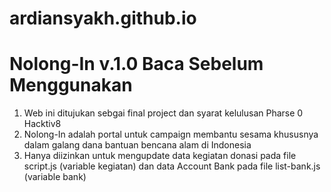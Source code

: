 # ardiansyakh.github.io
Nolong-In v.1.0
Baca Sebelum Menggunakan
===========================
1. Web ini ditujukan sebgai final project dan syarat kelulusan Pharse 0 Hacktiv8
2. Nolong-In adalah portal untuk campaign membantu sesama khususnya dalam galang dana bantuan bencana alam di Indonesia
3. Hanya diizinkan untuk mengupdate data kegiatan donasi pada file script.js (variable kegiatan) dan data Account Bank pada file list-bank.js (variable bank)

